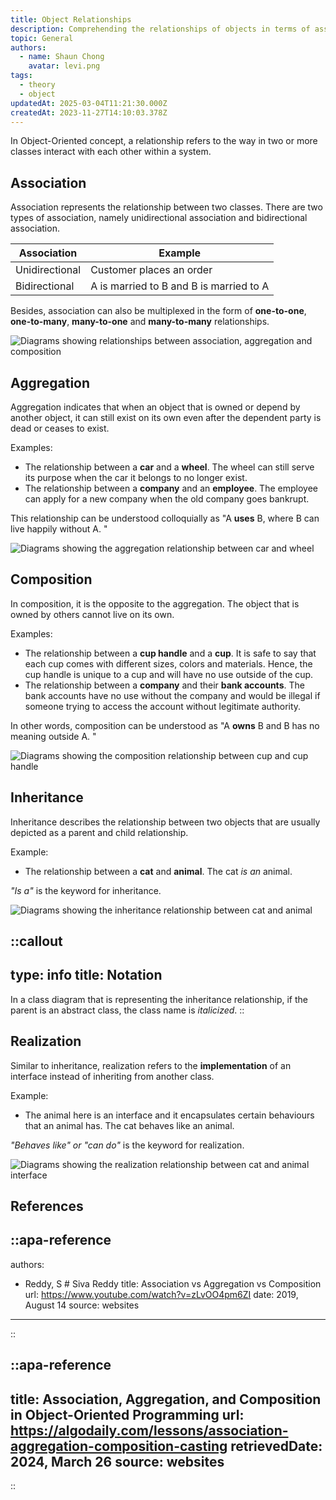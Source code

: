 ```yaml
---
title: Object Relationships
description: Comprehending the relationships of objects in terms of association, inheritance, realization, aggregation and composition
topic: General
authors:
  - name: Shaun Chong
    avatar: levi.png
tags:
  - theory
  - object
updatedAt: 2025-03-04T11:21:30.000Z
createdAt: 2023-11-27T14:10:03.378Z
---
```


In Object-Oriented concept, a relationship refers to the way in two or more classes interact with each other within a system.

<!--more-->

## Association

Association represents the relationship between two classes. There are two types of association, namely unidirectional association and bidirectional association.

| Association    | Example                                 |
| -------------- | --------------------------------------- |
| Unidirectional | Customer places an order                |
| Bidirectional  | A is married to B and B is married to A |

Besides, association can also be multiplexed in the form of **one-to-one**, **one-to-many**, **many-to-one** and **many-to-many** relationships.

![Diagrams showing relationships between association, aggregation and composition](/images/object-relationships/association.png)

## Aggregation

Aggregation indicates that when an object that is owned or depend by another object, it can still exist on its own even after the dependent party is dead or ceases to exist.

Examples:

- The relationship between a **car** and a **wheel**. The wheel can still serve its purpose when the car it belongs to no longer exist.
- The relationship between a **company** and an **employee**. The employee can apply for a new company when the old company goes bankrupt.

This relationship can be understood colloquially as "A **uses** B, where B can live happily without A. "

![Diagrams showing the aggregation relationship between car and wheel](/images/object-relationships/aggregation.png)

## Composition

In composition, it is the opposite to the aggregation. The object that is owned by others cannot live on its own.

Examples:

- The relationship between a **cup handle** and a **cup**. It is safe to say that each cup comes with different sizes, colors and materials. Hence, the cup handle is unique to a cup and will have no use outside of the cup.
- The relationship between a **company** and their **bank accounts**. The bank accounts have no use without the company and would be illegal if someone trying to access the account without legitimate authority.

In other words, composition can be understood as "A **owns** B and B has no meaning outside A. "

![Diagrams showing the composition relationship between cup and cup handle](/images/object-relationships/composition.png)

## Inheritance

Inheritance describes the relationship between two objects that are usually depicted as a parent and child relationship.

Example:

- The relationship between a **cat** and **animal**. The cat _is an_ animal.

_"Is a"_ is the keyword for inheritance.

![Diagrams showing the inheritance relationship between cat and animal](/images/object-relationships/inheritance.png)

<!-- prettier-ignore-start -->
::callout
---
type: info
title: Notation
---
In a class diagram that is representing the inheritance relationship, if the parent is an abstract class, the class name is _italicized_.
::
<!-- prettier-ignore-end -->

## Realization

Similar to inheritance, realization refers to the **implementation** of an interface instead of inheriting from another class.

Example:

- The animal here is an interface and it encapsulates certain behaviours that an animal has. The cat behaves like an animal.

_"Behaves like" or "can do"_ is the keyword for realization.

![Diagrams showing the realization relationship between cat and animal interface](/images/object-relationships/realization.png)

## References

<!-- prettier-ignore-start -->
::apa-reference
---
authors:
 - Reddy, S # Siva Reddy
title: Association vs Aggregation vs Composition
url: https://www.youtube.com/watch?v=zLvOO4pm6ZI
date: 2019, August 14
source: websites
---
::

::apa-reference
---
title: Association, Aggregation, and Composition in Object-Oriented Programming
url: https://algodaily.com/lessons/association-aggregation-composition-casting
retrievedDate: 2024, March 26
source: websites
---
::
<!-- prettier-ignore-end -->
